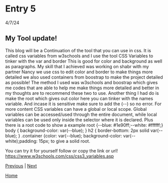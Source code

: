 # Entry 5

4/7/24
## My Tool update!

This blog will be a Continuation of the tool that you can use in css. It is called css variables from w3schools and I use the tool CSS Variables to tinker with the var and border This is good for color and background as well as paragraphs. My skill that I achieved was working on shabr with my partner Nancy we use css to edit color and border to make things more detailed we also used containers from boostrap to make the project detailed as possible! The method I used was w3schools and boostrap which gives me codes that are able to help me make things more detailed and better in my thoughts are to recommend these two to use. Another thing I had do is make the root which gives out color here you can tinker with the names variable. And incase it is sensitive make sure to add the (--) so no error. For more content CSS variables can have a global or local scope. Global variables can be accessed/used through the entire document, while local variables can be used only inside the selector where it is declared. Plus there is a root code to show a example root {--blue: #1e90ff;--white: #ffffff;} body { background-color: var(--blue); } h2 { border-bottom: 2px solid var(--blue); } .container {color: var(--blue); background-color: var(--white);padding: 15px; to give a solid root.

You can try it for yourself follow or copy the link or url! https://www.w3schools.com/css/css3_variables.asp


[Previous](entry04.md) | [Next](entry06.md)

[Home](../README.md)
